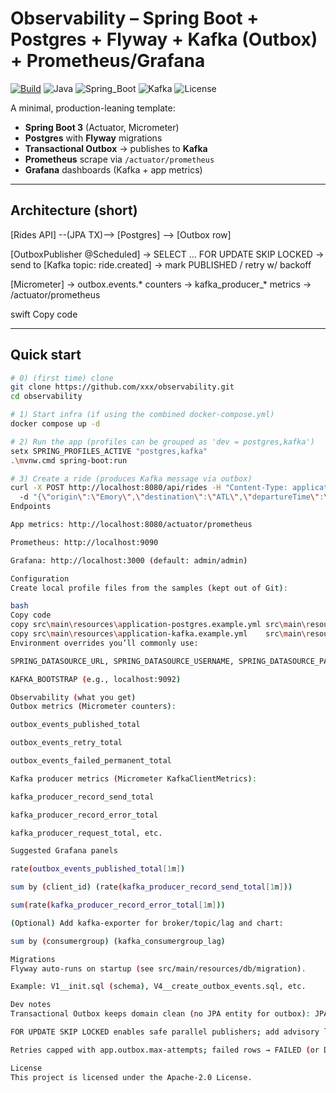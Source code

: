 # Observability – Spring Boot + Postgres + Flyway + Kafka (Outbox) + Prometheus/Grafana

[![Build](https://github.com/arulam11/observability/actions/workflows/maven.yml/badge.svg)](https://github.com/arulam11/observability/actions/workflows/maven.yml)
![Java](https://img.shields.io/badge/Java-21-1f425f.svg)
![Spring_Boot](https://img.shields.io/badge/Spring%20Boot-3.x-6DB33F.svg)
![Kafka](https://img.shields.io/badge/Kafka-Dev-231F20.svg)
![License](https://img.shields.io/badge/License-Apache%202.0-blue.svg)

A minimal, production-leaning template:
- **Spring Boot 3** (Actuator, Micrometer)
- **Postgres** with **Flyway** migrations
- **Transactional Outbox** → publishes to **Kafka**
- **Prometheus** scrape via `/actuator/prometheus`
- **Grafana** dashboards (Kafka + app metrics)

---

## Architecture (short)

[Rides API] --(JPA TX)--> [Postgres]
--> [Outbox row]

[OutboxPublisher @Scheduled]
-> SELECT ... FOR UPDATE SKIP LOCKED
-> send to [Kafka topic: ride.created]
-> mark PUBLISHED / retry w/ backoff

[Micrometer]
-> outbox.events.* counters
-> kafka_producer_* metrics
-> /actuator/prometheus

swift
Copy code

---

## Quick start

```bash
# 0) (first time) clone
git clone https://github.com/xxx/observability.git
cd observability

# 1) Start infra (if using the combined docker-compose.yml)
docker compose up -d

# 2) Run the app (profiles can be grouped as 'dev = postgres,kafka')
setx SPRING_PROFILES_ACTIVE "postgres,kafka"
.\mvnw.cmd spring-boot:run

# 3) Create a ride (produces Kafka message via outbox)
curl -X POST http://localhost:8080/api/rides -H "Content-Type: application/json" ^
  -d "{\"origin\":\"Emory\",\"destination\":\"ATL\",\"departureTime\":\"2025-10-02T14:30:00Z\",\"seatsAvailable\":3,\"priceCents\":1500,\"driverName\":\"Akhil\"}"
Endpoints

App metrics: http://localhost:8080/actuator/prometheus

Prometheus: http://localhost:9090

Grafana: http://localhost:3000 (default: admin/admin)

Configuration
Create local profile files from the samples (kept out of Git):

bash
Copy code
copy src\main\resources\application-postgres.example.yml src\main\resources\application-postgres.yml
copy src\main\resources\application-kafka.example.yml    src\main\resources\application-kafka.yml
Environment overrides you’ll commonly use:

SPRING_DATASOURCE_URL, SPRING_DATASOURCE_USERNAME, SPRING_DATASOURCE_PASSWORD

KAFKA_BOOTSTRAP (e.g., localhost:9092)

Observability (what you get)
Outbox metrics (Micrometer counters):

outbox_events_published_total

outbox_events_retry_total

outbox_events_failed_permanent_total

Kafka producer metrics (Micrometer KafkaClientMetrics):

kafka_producer_record_send_total

kafka_producer_record_error_total

kafka_producer_request_total, etc.

Suggested Grafana panels

rate(outbox_events_published_total[1m])

sum by (client_id) (rate(kafka_producer_record_send_total[1m]))

sum(rate(kafka_producer_record_error_total[1m]))

(Optional) Add kafka-exporter for broker/topic/lag and chart:

sum by (consumergroup) (kafka_consumergroup_lag)

Migrations
Flyway auto-runs on startup (see src/main/resources/db/migration).

Example: V1__init.sql (schema), V4__create_outbox_events.sql, etc.

Dev notes
Transactional Outbox keeps domain clean (no JPA entity for outbox): JPA write + JDBC insert in one TX.

FOR UPDATE SKIP LOCKED enables safe parallel publishers; add advisory lock if you need strict global order.

Retries capped with app.outbox.max-attempts; failed rows → FAILED (or DLQ table if enabled).

License
This project is licensed under the Apache-2.0 License.